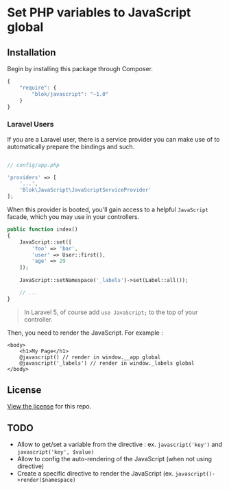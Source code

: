 # Set PHP variables to JavaScript global

## Installation

Begin by installing this package through Composer.

```js
{
    "require": {
		"blok/javascript": "~1.0"
	}
}
```

### Laravel Users

If you are a Laravel user, there is a service provider you can make use of to automatically prepare the bindings and such.

```php

// config/app.php

'providers' => [
    '...',
    'Blok\JavaScript\JavaScriptServiceProvider'
];
```

When this provider is booted, you'll gain access to a helpful `JavaScript` facade, which you may use in your controllers.

```php
public function index()
{
    JavaScript::set([
        'foo' => 'bar',
        'user' => User::first(),
        'age' => 29
    ]);
    
    JavaScript::setNamespace('_labels')->set(Label::all());

    // ...
}
```

> In Laravel 5, of course add `use JavaScript;` to the top of your controller.

Then, you need to render the JavaScript. For example :

```
<body>
    <h1>My Page</h1>
    @javascript() // render in window.__app global 
    @javascript('_labels') // render in window._labels global
</body>
```
## License

[View the license](https://github.com/blok/laravel-javascript/blob/master/LICENSE) for this repo.


## TODO
- Allow to get/set a variable from the directive : ex. `javascript('key')` and `javascript('key', $value)`
- Allow to config the auto-rendering of the JavaScript (when not using directive)
- Create a specific directive to render the JavaScript (ex. `javascript()->render($namespace)`
